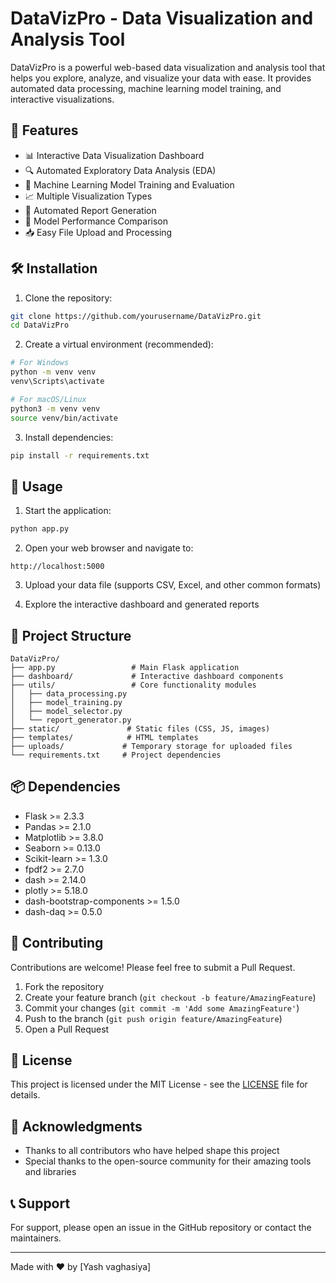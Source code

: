 # DataVizPro - Data Visualization and Analysis Tool

DataVizPro is a powerful web-based data visualization and analysis tool that helps you explore, analyze, and visualize your data with ease. It provides automated data processing, machine learning model training, and interactive visualizations.

## 🚀 Features

- 📊 Interactive Data Visualization Dashboard
- 🔍 Automated Exploratory Data Analysis (EDA)
- 🤖 Machine Learning Model Training and Evaluation
- 📈 Multiple Visualization Types
- 📑 Automated Report Generation
- 🎯 Model Performance Comparison
- 📥 Easy File Upload and Processing

## 🛠️ Installation

1. Clone the repository:
```bash
git clone https://github.com/yourusername/DataVizPro.git
cd DataVizPro
```

2. Create a virtual environment (recommended):
```bash
# For Windows
python -m venv venv
venv\Scripts\activate

# For macOS/Linux
python3 -m venv venv
source venv/bin/activate
```

3. Install dependencies:
```bash
pip install -r requirements.txt
```

## 🚀 Usage

1. Start the application:
```bash
python app.py
```

2. Open your web browser and navigate to:
```
http://localhost:5000
```

3. Upload your data file (supports CSV, Excel, and other common formats)

4. Explore the interactive dashboard and generated reports

## 📁 Project Structure

```
DataVizPro/
├── app.py                 # Main Flask application
├── dashboard/             # Interactive dashboard components
├── utils/                 # Core functionality modules
│   ├── data_processing.py
│   ├── model_training.py
│   ├── model_selector.py
│   └── report_generator.py
├── static/               # Static files (CSS, JS, images)
├── templates/            # HTML templates
├── uploads/             # Temporary storage for uploaded files
└── requirements.txt     # Project dependencies
```

## 📦 Dependencies

- Flask >= 2.3.3
- Pandas >= 2.1.0
- Matplotlib >= 3.8.0
- Seaborn >= 0.13.0
- Scikit-learn >= 1.3.0
- fpdf2 >= 2.7.0
- dash >= 2.14.0
- plotly >= 5.18.0
- dash-bootstrap-components >= 1.5.0
- dash-daq >= 0.5.0

## 🤝 Contributing

Contributions are welcome! Please feel free to submit a Pull Request.

1. Fork the repository
2. Create your feature branch (`git checkout -b feature/AmazingFeature`)
3. Commit your changes (`git commit -m 'Add some AmazingFeature'`)
4. Push to the branch (`git push origin feature/AmazingFeature`)
5. Open a Pull Request

## 📝 License

This project is licensed under the MIT License - see the [LICENSE](LICENSE) file for details.

## 🙏 Acknowledgments

- Thanks to all contributors who have helped shape this project
- Special thanks to the open-source community for their amazing tools and libraries

## 📞 Support

For support, please open an issue in the GitHub repository or contact the maintainers.

---

Made with ❤️ by [Yash vaghasiya]
